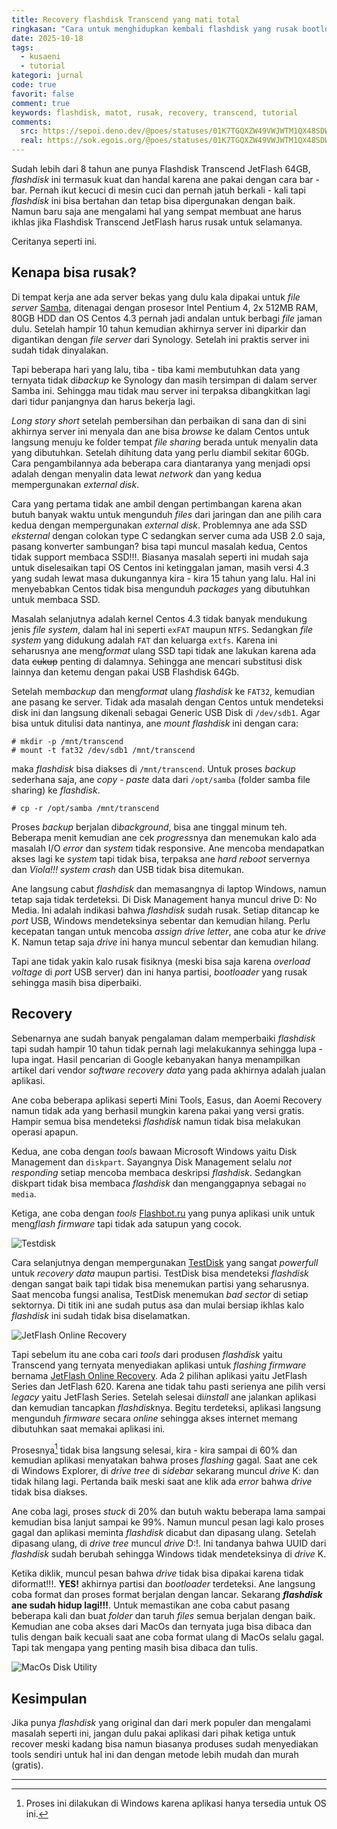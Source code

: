 ```yaml
---
title: Recovery flashdisk Transcend yang mati total
ringkasan: "Cara untuk menghidupkan kembali flashdisk yang rusak bootloadernya"
date: 2025-10-18
tags:
  - kusaeni
  - tutorial
kategori: jurnal
code: true
favorit: false
comment: true
keywords: flashdisk, matot, rusak, recovery, transcend, tutorial
comments:
  src: https://sepoi.deno.dev/@poes/statuses/01K7TGQXZW49VWJWTM1QX48SDW
  real: https://sok.egois.org/@poes/statuses/01K7TGQXZW49VWJWTM1QX48SDW
---
```


Sudah lebih dari 8 tahun ane punya Flashdisk Transcend JetFlash 64GB, _flashdisk_ ini termasuk kuat dan handal karena ane pakai dengan cara bar - bar. Pernah ikut kecuci di mesin cuci dan pernah jatuh berkali - kali tapi _flashdisk_ ini bisa bertahan dan tetap bisa dipergunakan dengan baik. Namun baru saja ane mengalami hal yang sempat membuat ane harus ikhlas jika Flashdisk Transcend JetFlash harus rusak untuk selamanya.

Ceritanya seperti ini.

## Kenapa bisa rusak?

Di tempat kerja ane ada server bekas yang dulu kala dipakai untuk _file server_ [Samba](https://www.samba.org/), ditenagai dengan prosesor Intel Pentium 4, 2x 512MB RAM, 80GB HDD dan OS Centos 4.3 pernah jadi andalan untuk berbagi _file_ jaman dulu. Setelah hampir 10 tahun kemudian akhirnya server ini diparkir dan digantikan dengan _file server_ dari Synology. Setelah ini praktis server ini sudah tidak dinyalakan.

Tapi beberapa hari yang lalu, tiba - tiba kami membutuhkan data yang ternyata tidak di*backup* ke Synology dan masih tersimpan di dalam server Samba ini. Sehingga mau tidak mau server ini terpaksa dibangkitkan lagi dari tidur panjangnya dan harus bekerja lagi.

_Long story short_ setelah pembersihan dan perbaikan di sana dan di sini akhirnya server ini menyala dan ane bisa _browse_ ke dalam Centos untuk langsung menuju ke folder tempat _file sharing_ berada untuk menyalin data yang dibutuhkan. Setelah dihitung data yang perlu diambil sekitar 60Gb. Cara pengambilannya ada beberapa cara diantaranya yang menjadi opsi adalah dengan menyalin data lewat _network_ dan yang kedua mempergunakan _external disk_.

Cara yang pertama tidak ane ambil dengan pertimbangan karena akan butuh banyak waktu untuk mengunduh _files_ dari jaringan dan ane pilih cara kedua dengan mempergunakan _external disk_. Problemnya ane ada SSD _eksternal_ dengan colokan type C sedangkan server cuma ada USB 2.0 saja, pasang konverter sambungan? bisa tapi muncul masalah kedua, Centos tidak support membaca SSD!!!. Biasanya masalah seperti ini mudah saja untuk diselesaikan tapi OS Centos ini ketinggalan jaman, masih versi 4.3 yang sudah lewat masa dukungannya kira - kira 15 tahun yang lalu. Hal ini menyebabkan Centos tidak bisa mengunduh _packages_ yang dibutuhkan untuk membaca SSD.

Masalah selanjutnya adalah kernel Centos 4.3 tidak banyak mendukung jenis _file system_, dalam hal ini seperti `exFAT` maupun `NTFS`. Sedangkan _file system_ yang didukung adalah `FAT` dan keluarga `extfs`. Karena ini seharusnya ane meng*format* ulang SSD tapi tidak ane lakukan karena ada data ~~cukup~~ penting di dalamnya. Sehingga ane mencari substitusi disk lainnya dan ketemu dengan pakai USB Flashdisk 64Gb.

Setelah mem*backup* dan meng*format* ulang _flashdisk_ ke `FAT32`, kemudian ane pasang ke server. Tidak ada masalah dengan Centos untuk mendeteksi disk ini dan langsung dikenali sebagai Generic USB Disk di `/dev/sdb1`. Agar bisa untuk ditulisi data nantinya, ane _mount flashdisk_ ini dengan cara:

```shell-session
# mkdir -p /mnt/transcend
# mount -t fat32 /dev/sdb1 /mnt/transcend
```

maka _flashdisk_ bisa diakses di `/mnt/transcend`. Untuk proses _backup_ sederhana saja, ane _copy - paste_ data dari `/opt/samba` (folder samba file sharing) ke _flashdisk_.

```shell-session
# cp -r /opt/samba /mnt/transcend
```

Proses _backup_ berjalan di*background*, bisa ane tinggal minum teh. Beberapa menit kemudian ane cek *progress*nya dan menemukan kalo ada masalah I/O _error_ dan _system_ tidak responsive. Ane mencoba mendapatkan akses lagi ke _system_ tapi tidak bisa, terpaksa ane _hard reboot_ servernya dan _Viola!!! system crash_ dan USB tidak bisa ditemukan.

Ane langsung cabut _flashdisk_ dan memasangnya di laptop Windows, namun tetap saja tidak terdeteksi. Di Disk Management hanya muncul drive D: No Media. Ini adalah indikasi bahwa _flashdisk_ sudah rusak. Setiap ditancap ke _port_ USB, Windows mendeteksinya sebentar dan kemudian hilang. Perlu kecepatan tangan untuk mencoba _assign drive letter_, ane coba atur ke _drive_ K. Namun tetap saja _drive_ ini hanya muncul sebentar dan kemudian hilang.

Tapi ane tidak yakin kalo rusak fisiknya (meski bisa saja karena _overload voltage_ di _port_ USB server) dan ini hanya partisi, _bootloader_ yang rusak sehingga masih bisa diperbaiki.

## Recovery

Sebenarnya ane sudah banyak pengalaman dalam memperbaiki _flashdisk_ tapi sudah hampir 10 tahun tidak pernah lagi melakukannya sehingga lupa - lupa ingat. Hasil pencarian di Google kebanyakan hanya menampilkan artikel dari vendor _software recovery data_ yang pada akhirnya adalah jualan aplikasi.

Ane coba beberapa aplikasi seperti Mini Tools, Easus, dan Aoemi Recovery namun tidak ada yang berhasil mungkin karena pakai yang versi gratis. Hampir semua bisa mendeteksi _flashdisk_ namun tidak bisa melakukan operasi apapun.

Kedua, ane coba dengan _tools_ bawaan Microsoft Windows yaitu Disk Management dan `diskpart`. Sayangnya Disk Management selalu _not responding_ setiap mencoba membaca deskripsi _flashdisk_. Sedangkan diskpart tidak bisa membaca _flashdisk_ dan menganggapnya sebagai `no media`.

Ketiga, ane coba dengan _tools_ [Flashbot.ru](https://flashboot.ru/) yang punya aplikasi unik untuk meng*flash firmware* tapi tidak ada satupun yang cocok.

![Testdisk](https://ik.imagekit.io/hjse9uhdjqd/jurnal/recoveryFd/SCR-20251018-ibdj_tLX00Tgpy.png?updatedAt=1760751869234)

Cara selanjutnya dengan mempergunakan [TestDisk](https://www.cgsecurity.org/wiki/TestDisk) yang sangat _powerfull_ untuk _recovery data_ maupun partisi. TestDisk bisa mendeteksi _flashdisk_ dengan sangat baik tapi tidak bisa menemukan partisi yang seharusnya. Saat mencoba fungsi analisa, TestDisk menemukan _bad sector_ di setiap sektornya. Di titik ini ane sudah putus asa dan mulai bersiap ikhlas kalo _flashdisk_ ini sudah tidak bisa diselamatkan.

![JetFlash Online Recovery](https://ik.imagekit.io/hjse9uhdjqd/jurnal/recoveryFd/JetFlash_OnlineRecovery_2_KBIoqwVJv.JPG?updatedAt=1760751825359)

Tapi sebelum itu ane coba cari _tools_ dari produsen _flashdisk_ yaitu Transcend yang ternyata menyediakan aplikasi untuk _flashing firmware_ bernama [JetFlash Online Recovery](https://www.transcend-info.com/support/software/jetflash-online-recovery). Ada 2 pilihan aplikasi yaitu JetFlash Series dan JetFlash 620. Karena ane tidak tahu pasti serienya ane pilih versi _legacy_ yaitu JetFlash Series. Setelah selesai di*install* ane jalankan aplikasi dan kemudian tancapkan *flashdisk*nya. Begitu terdeteksi, aplikasi langsung mengunduh _firmware_ secara _online_ sehingga akses internet memang dibutuhkan saat memakai aplikasi ini.

Prosesnya[^1] tidak bisa langsung selesai, kira - kira sampai di 60% dan kemudian aplikasi menyatakan bahwa proses _flashing_ gagal. Saat ane cek di Windows Explorer, di _drive tree_ di _sidebar_ sekarang muncul _drive_ K: dan tidak hilang lagi. Pertanda baik meski saat ane klik ada _error_ bahwa _drive_ tidak bisa diakses.

Ane coba lagi, proses _stuck_ di 20% dan butuh waktu beberapa lama sampai kemudian bisa lanjut sampai ke 99%. Namun muncul pesan lagi kalo proses gagal dan aplikasi meminta _flashdisk_ dicabut dan dipasang ulang. Setelah dipasang ulang, di _drive tree_ muncul _drive_ D:!. Ini tandanya bahwa UUID dari _flashdisk_ sudah berubah sehingga Windows tidak mendeteksinya di _drive_ K.

Ketika diklik, muncul pesan bahwa _drive_ tidak bisa dipakai karena tidak diformat!!!. **YES!** akhirnya partisi dan _bootloader_ terdeteksi. Ane langsung coba format dan proses format berjalan dengan lancar. Sekarang **_flashdisk_ ane sudah hidup lagi!!!**. Untuk memastikan ane coba cabut pasang beberapa kali dan buat _folder_ dan taruh _files_ semua berjalan dengan baik. Kemudian ane coba akses dari MacOs dan ternyata juga bisa dibaca dan tulis dengan baik kecuali saat ane coba format ulang di MacOs selalu gagal. Tapi tak mengapa yang penting masih bisa dibaca dan tulis.

![MacOs Disk Utility](https://ik.imagekit.io/hjse9uhdjqd/jurnal/recoveryFd/SCR-20251018-igmw_IMvIHUrmi.png?updatedAt=1760752298323)

## Kesimpulan

Jika punya _flashdisk_ yang original dan dari merk populer dan mengalami masalah seperti ini, jangan dulu pakai aplikasi dari pihak ketiga untuk recover meski kadang bisa namun biasanya produses sudah menyediakan tools sendiri untuk hal ini dan dengan metode lebih mudah dan murah (gratis).

---

[^1]: Proses ini dilakukan di Windows karena aplikasi hanya tersedia untuk OS ini.
